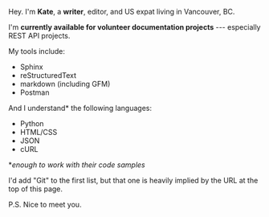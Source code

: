 Hey. I'm **Kate**, a **writer**, editor, and US expat living in Vancouver, BC.

I'm **currently available for volunteer documentation projects** --- especially REST API projects.

My tools include:

* Sphinx
* reStructuredText
* markdown (including GFM)
* Postman

And I understand* the following languages:

* Python
* HTML/CSS
* JSON
* cURL

**enough to work with their code samples*

I'd add "Git" to the first list, but that one is heavily implied by the URL at the top of this page.

P.S. Nice to meet you.
